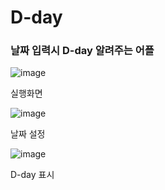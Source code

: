 # D-day

### 날짜 입력시 D-day 알려주는 어플 
![image](https://user-images.githubusercontent.com/51785795/210125870-325df46f-1226-4471-a566-22d7b05da393.png)

실행화면


![image](https://user-images.githubusercontent.com/51785795/210125908-728daeba-24e3-4171-b04a-209c30b5ec60.png)

날짜 설정

![image](https://user-images.githubusercontent.com/51785795/210125928-4a3412cb-4a33-4924-a562-5b459ed94393.png)

D-day 표시
